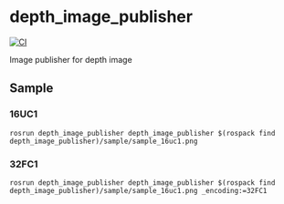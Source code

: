 # depth_image_publisher

[![CI](https://github.com/knorth55/depth_image_publisher/actions/workflows/main.yml/badge.svg)](https://github.com/knorth55/depth_image_publisher/actions/workflows/main.yml)

Image publisher for depth image

## Sample 

### 16UC1

```
rosrun depth_image_publisher depth_image_publisher $(rospack find depth_image_publisher)/sample/sample_16uc1.png
```

### 32FC1

```
rosrun depth_image_publisher depth_image_publisher $(rospack find depth_image_publisher)/sample/sample_16uc1.png _encoding:=32FC1
```
